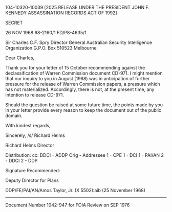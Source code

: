 104-10320-10039
[2025 RELEASE UNDER THE PRESIDENT JOHN F. KENNEDY ASSASSINATION RECORDS ACT OF 1992]

SECRET

26 NOV 1968
68-2160/1
FD/P8-4635/1

Sir Charles C.F. Spry
Director General
Australian Security Intelligence Organization
G.P.O. Box 510523
Melbourne

Dear Charles,

Thank you for your letter of 15 October recommending against the declassification of Warren Commission document CD-971. I might mention that our inquiry to you in August (1968) was in anticipation of further pressure for the release of Warren Commission papers, a pressure which has not materialized. Accordingly, there is not, at the present time, any intention to release CD-971.

Should the question be raised at some future time, the points made by you in your letter provide every reason to keep the document out of the public domain.

With kindest regards,

Sincerely,
/s/ Richard Helms

Richard Helms
Director

Distribution:
cc: DDCI - ADDP Orig - Addressee
1 - CPE 1 - DCI
1 - PAI/AN 2 - DDCI
2 - DDP

Signature Recommended:

Deputy Director for Plans

DDP/FE/PAI/AN/Amos Taylor, Jr. (X 5502):aib (25 November 1968)

---

Document Number 1042-947
for FOIA Review on SEP 1976
